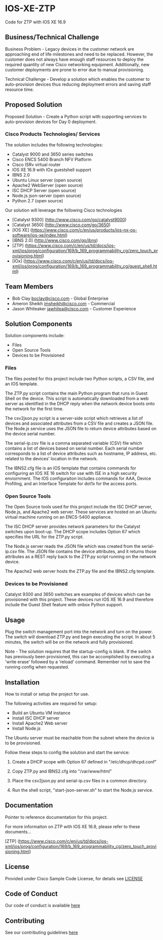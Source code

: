 # IOS-XE-ZTP

Code for ZTP with IOS XE 16.9


## Business/Technical Challenge

Business Problem - Legacy devices in the customer network are approaching end of life milestones and need to be replaced. However, the customer does not always have enough staff resources to deploy the required quantity of new Cisco networking equipment. Additionally, new customer deployments are prone to error due to manual provisioning.

Technical Challenge - Develop a solution which enables the customer to auto-provision devices thus reducing deployment errors and saving staff resource time.

## Proposed Solution

Proposed Solution - Create a Python script with supporting services to auto-provision devices for Day 0 deployment.


### Cisco Products Technologies/ Services

The solution includes the following technologies:

- Catalyst 9000 and 3650 series switches
- Cisco ENCS 5400 Branch NFV Platform
- Cisco ISRv virtual router
- IOS XE 16.9 with IOx guestshell support
- IBNS 2.0
- Ubuntu Linux server (open source)
- Apache2 WebServer (open source)
- ISC DHCP Server (open source)
- Node.js json-server (open source)
- Python 2.7 (open source)

Our solution will leverage the following Cisco technologies

* [Catalyst 9300] (http://www.cisco.com/go/catalyst9000)
* [Catalyst 3650] (http://www.cisco.com/go/3650)
* [IOS XE] (https://www.cisco.com/c/en/us/products/ios-nx-os-software/ios-xe/index.html)
* [IBNS 2.0] (http://www.cisco.com/go/ibns)
* [ZTP] (https://www.cisco.com/c/en/us/td/docs/ios-xml/ios/prog/configuration/169/b_169_programmability_cg/zero_touch_provisioning.html)
* [IOx] (https://www.cisco.com/c/en/us/td/docs/ios-xml/ios/prog/configuration/169/b_169_programmability_cg/guest_shell.html)

## Team Members


* Bob Clay <boclay@cisco.com> - Global Enterprise
* Ameron Sheikh <imsheikh@cisco.com> - Commercial
* Jason Whiteaker <jawhitea@cisco.com> - Customer Experience


## Solution Components


<!-- This does not need to be completed during the initial submission phase  

Provide a brief overview of the components involved with this project. e.g Python /  -->

Solution components include:

* Files
* Open Source Tools
* Devices to be Provisioned

### Files

The files posted for this project include two Python scripts, a CSV file, and an IOS template.

The ZTP.py script contains the main Python program that runs in Guest Shell on the device. This script is automatically downloaded from a web server as identified in the DHCP reply when the network device boots onto the network for the first time.

The csv2json.py script is a server-side script which retrieves a list of devices and associated attributes from a CSV file and creates a JSON file. The Node.js service uses the JSON file to return device attributes based on the device serial number.

The serial-ip.csv file is a comma separated variable (CSV) file which contains a list of devices based on serial number. Each serial number corresponds to a list of device attributes such as hostname, IP address, etc. related to the devices' location in the network. 

The IBNS2.cfg file is an IOS template that contains commands for configuring an IOS XE 16 switch for use with ISE in a high security enviornment. The IOS configuraiton includes commands for AAA, Device Profiling, and an Interface Template for dot1x for the access ports. 

### Open Source Tools

The Open Source tools used for this project include the ISC DHCP server, Node.js, and Apache2 web server. These services are hosted on an Ubuntu virtual machine running on an ENCS-5400 appliance. 

The ISC DHCP server provides network parameters for the Catalyst switches upon boot-up. The DHCP scope includes Option 67 which specifies the URL for the ZTP.py script.

The Node.js server reads the JSON file which was created from the serial-ip.csv file. The JSON file contains the device attributes, and it returns those attributes as a REST reply back to the ZTP.py script running on the network device.

The Apache2 web server hosts the ZTP.py file and the IBNS2.cfg template.

### Devices to be Provisioned

Catalyst 9300 and 3650 switches are examples of devices which can be provisioned with this project. These devices run IOS XE 16.9 and therefore include the Guest Shell feature with onbox Python support. 

## Usage

<!-- This does not need to be completed during the initial submission phase  

Provide a brief overview of how to use the solution  -->

Plug the switch management port into the network and turn on the power. The switch will download ZTP.py and begin executing the script. In about 5 minutes, the switch will be on the network and fully provisioned.

Note - The solution requires that the startup-config is blank. If the switch has previously been provisioned, this can be accomplished by executing a 'write erase' followed by a 'reload' command. Remember not to save the running config when requested.

## Installation

How to install or setup the project for use.

The following activities are required for setup:
* Build an Ubuntu VM instance
* Install ISC DHCP server
* Install Apache2 Web server
* Install Node.js

The Ubuntu server must be reachable from the subnet where the device is to be provisioned.

Follow these steps to config the solution and start the service:

1. Create a DHCP scope with Option 67 defined in "/etc/dhcp/dhcpd.conf"

2. Copy ZTP.py and IBNS2.cfg into "/var/www/html"

3. Place the csv2json.py and serial-ip.csv files in a common directory.

4. Run the shell script, "start-json-server.sh" to start the Node.js service.

## Documentation

Pointer to reference documentation for this project.

For more informaiton on ZTP with IOS XE 16.9, please refer to these documents...

[ZTP] (https://www.cisco.com/c/en/us/td/docs/ios-xml/ios/prog/configuration/169/b_169_programmability_cg/zero_touch_provisioning.html)

## License

Provided under Cisco Sample Code License, for details see [LICENSE](./LICENSE.md)

## Code of Conduct

Our code of conduct is available [here](./CODE_OF_CONDUCT.md)

## Contributing

See our contributing guidelines [here](./CONTRIBUTING.md)
